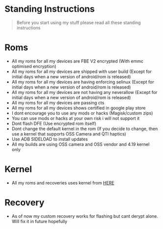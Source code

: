 # Standing Instructions

> Before you start using my stuff please read all these standing instructions

# Roms

- All my roms for all my devices are FBE V2 encrypted (With emmc optimised encryption)
- All my roms for all my devices are shipped with user build (Except for initial days when a new version of android/rom is released)
- All my roms for all my devices are having enforcing selinux (Except for initial days when a new version of android/rom is released)
- All my roms for all my devices are not having any neverallow (Except for initial days when a new version of android/rom is released)
- All my roms for all my devices are passing cts
- All my roms for all my devices shows certified in google play store
- I dont encourage you to use any mods or hacks (Magisk/custom zips)
- You can use mods or hacks at your own risk i will not support it
- Dont flash DFE (Use encrypted rom itself)
- Dont change the default kernel in the rom (If you decide to change, then use a kernel that supports OSS Camera and QTI haptics)
- Use ADB SIDELOAD to install updates
- All my builds are using OSS camera and OSS vendor and 4.19 kernel only

# Kernel

- All my roms and recoveries uses kernel from [HERE](https://github.com/iamimmanuelraj/android_kernel_xiaomi_jasmine_sprout)

# Recovery

- As of now my custom recovery works for flashing but cant derypt alone. Will fix it in future hopefully
